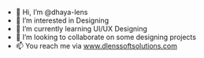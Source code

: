 - 👋 Hi, I’m @dhaya-lens
- 👀 I’m interested in Designing
- 🌱 I’m currently learning UI/UX Designing
- 💞️ I’m looking to collaborate on some designing projects
- 📫 You reach me via www.dlenssoftsolutions.com

<!---
dhaya-lens/dhaya-lens is a ✨ special ✨ repository because its `README.md` (this file) appears on your GitHub profile.
You can click the Preview link to take a look at your changes.
--->
